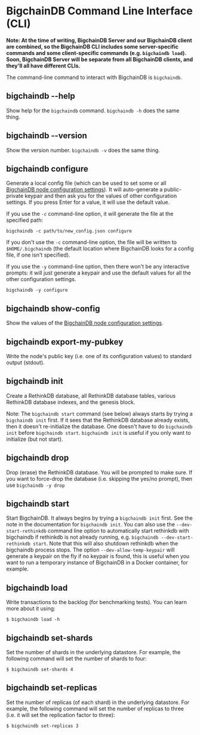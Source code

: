 # BigchainDB Command Line Interface (CLI)

**Note: At the time of writing, BigchainDB Server and our BigchainDB client are combined, so the BigchainDB CLI includes some server-specific commands and some client-specific commands (e.g. `bigchaindb load`). Soon, BigchainDB Server will be separate from all BigchainDB clients, and they'll all have different CLIs.**


The command-line command to interact with BigchainDB is `bigchaindb`.


## bigchaindb \-\-help

Show help for the `bigchaindb` command. `bigchaindb -h` does the same thing.


## bigchaindb \-\-version

Show the version number. `bigchaindb -v` does the same thing.


## bigchaindb configure

Generate a local config file (which can be used to set some or all [BigchainDB node configuration settings](configuration.html)). It will auto-generate a public-private keypair and then ask you for the values of other configuration settings. If you press Enter for a value, it will use the default value.

If you use the `-c` command-line option, it will generate the file at the specified path:
```text
bigchaindb -c path/to/new_config.json configure
```

If you don't use the `-c` command-line option, the file will be written to `$HOME/.bigchaindb` (the default location where BigchainDB looks for a config file, if one isn't specified).

If you use the `-y` command-line option, then there won't be any interactive prompts: it will just generate a keypair and use the default values for all the other configuration settings.
```text
bigchaindb -y configure
```


## bigchaindb show-config

Show the values of the [BigchainDB node configuration settings](configuration.html).


## bigchaindb export-my-pubkey

Write the node's public key (i.e. one of its configuration values) to standard output (stdout).


## bigchaindb init

Create a RethinkDB database, all RethinkDB database tables, various RethinkDB database indexes, and the genesis block.

Note: The `bigchaindb start` command (see below) always starts by trying a `bigchaindb init` first. If it sees that the RethinkDB database already exists, then it doesn't re-initialize the database. One doesn't have to do `bigchaindb init` before `bigchaindb start`. `bigchaindb init` is useful if you only want to initialize (but not start).


## bigchaindb drop

Drop (erase) the RethinkDB database. You will be prompted to make sure. If you want to force-drop the database (i.e. skipping the yes/no prompt), then use `bigchaindb -y drop`


## bigchaindb start

Start BigchainDB. It always begins by trying a `bigchaindb init` first. See the note in the documentation for `bigchaindb init`.
You can also use the `--dev-start-rethinkdb` command line option to automatically start rethinkdb with bigchaindb if rethinkdb is not already running,
e.g. `bigchaindb --dev-start-rethinkdb start`. Note that this will also shutdown rethinkdb when the bigchaindb process stops.
The option `--dev-allow-temp-keypair` will generate a keypair on the fly if no keypair is found, this is useful when you want to run a temporary instance of BigchainDB in a Docker container, for example.


## bigchaindb load

Write transactions to the backlog (for benchmarking tests). You can learn more about it using:
```text
$ bigchaindb load -h
```

## bigchaindb set-shards

Set the number of shards in the underlying datastore. For example, the following command will set the number of shards to four:
```text
$ bigchaindb set-shards 4
```

## bigchaindb set-replicas

Set the number of replicas (of each shard) in the underlying datastore. For example, the following command will set the number of replicas to three (i.e. it will set the replication factor to three):
```text
$ bigchaindb set-replicas 3
```

